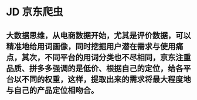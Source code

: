 # JD 京东爬虫

## 大数据思维，从电商数据开始，尤其是评价数据，可以精准地给用词画像，同时挖掘用户潜在需求与使用痛点，其次，不同平台的用词分类也不尽相同，京东注重品质、拼多多强调的是低价、根据自己的定位，给各平台以不同的权重，这样，提取出来的需求将最大程度地与自己的产品定位相吻合。
